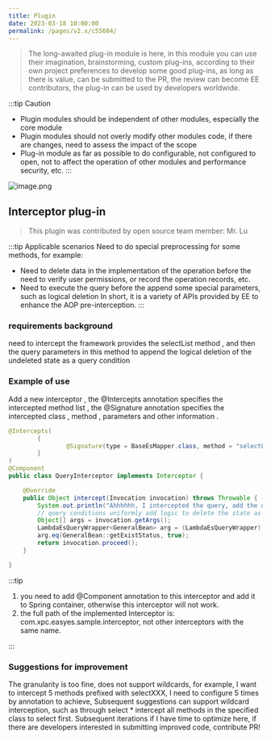 ```yaml
---
title: Plugin
date: 2023-03-18 10:00:00
permalink: /pages/v2.x/c55604/
---
```

> The long-awaited plug-in module is here, in this module you can use their imagination, brainstorming, custom plug-ins, according to their own project preferences to develop some good plug-ins, as long as there is value, can be submitted to the PR, the review can become EE contributors, the plug-in can be used by developers worldwide.

:::tip Caution
- Plugin modules should be independent of other modules, especially the core module
- Plugin modules should not overly modify other modules code, if there are changes, need to assess the impact of the scope
- Plug-in module as far as possible to do configurable, not configured to open, not to affect the operation of other modules and performance security, etc.
  :::

![image.png](https://iknow.hs.net/9c6b157d-4b22-4099-b110-92e318de1d6d.png)

## Interceptor plug-in

> This plugin was contributed by open source team member: Mr. Lu

:::tip Applicable scenarios
Need to do special preprocessing for some methods, for example:
- Need to delete data in the implementation of the operation before the need to verify user permissions, or record the operation records, etc.
- Need to execute the query before the append some special parameters, such as logical deletion
  In short, it is a variety of APIs provided by EE to enhance the AOP pre-interception.
  :::


### requirements background

need to intercept the framework provides the selectList method , and then the query parameters in this method to append the logical deletion of the undeleted state as a query condition

### Example of use

Add a new interceptor , the @Intercepts annotation specifies the intercepted method list , the @Signature annotation specifies the intercepted class , method , parameters and other information .

```java
@Intercepts(
        {
                @Signature(type = BaseEsMapper.class, method = "selectList", args = {LambdaEsQueryWrapper.class}),
        }
)
@Component
public class QueryInterceptor implements Interceptor {

    @Override
    public Object intercept(Invocation invocation) throws Throwable {
        System.out.println("Ahhhhhh, I intercepted the query, add the query condition uniformly");
        // query conditions uniformly add logic to delete the state as not deleted
        Object[] args = invocation.getArgs();
        LambdaEsQueryWrapper<GeneralBean> arg = (LambdaEsQueryWrapper) args[0];
        arg.eq(GeneralBean::getExistStatus, true);
        return invocation.proceed();
    }

}
```

:::tip
1. you need to add @Component annotation to this interceptor and add it to Spring container, otherwise this interceptor will not work.
1. the full path of the implemented Interceptor is: com.xpc.easyes.sample.interceptor, not other interceptors with the same name.
   
:::

### Suggestions for improvement

The granularity is too fine, does not support wildcards, for example, I want to intercept 5 methods prefixed with selectXXX, I need to configure 5 times by annotation to achieve,
Subsequent suggestions can support wildcard interception, such as through select * intercept all methods in the specified class to select first. Subsequent iterations if I have time to optimize here, if there are developers interested in submitting improved code, contribute PR!